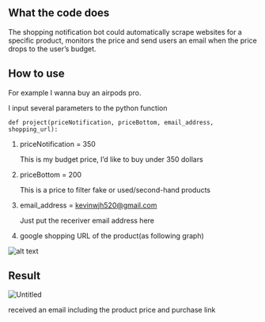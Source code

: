 ## What the code does

The shopping notification bot could automatically scrape websites for a specific product, monitors the price and send users an email when the price drops to the user’s budget.  

## How to use

For example I wanna buy an airpods pro. 

I input several parameters to the python function 

`def project(priceNotification, priceBottom, email_address, shopping_url):`

1. priceNotification = 350 
    
    This is my budget price, I’d like to buy under 350 dollars 
    
2. priceBottom = 200
    
    This is a price to filter fake or used/second-hand products
    
3. email_address = kevinwjh520@gmail.com
    
    Just put the receriver email address here
    
4. google shopping URL of the product(as following graph)


![alt text](https://github.com/junhaow1/shoppingNotificationBot/blob/main/image1.png?raw=true)

## Result

![Untitled](https://s3-us-west-2.amazonaws.com/secure.notion-static.com/329ad143-17da-474b-8a7b-0404b8a2d76d/Untitled.png)

received an email including the product price and purchase link
